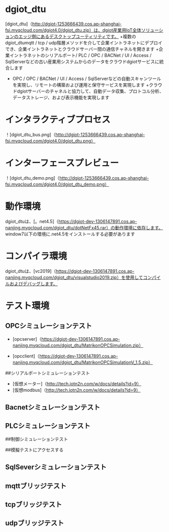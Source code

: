 # dgiot_dtu

 [dgiot_dtu]（http://dgiot-1253666439.cos.ap-shanghai-fsi.myqcloud.com/dgiot4.0/dgiot_dtu.zip）は、dgiot産業用IoT全体ソリューションのエッジ側にあるデスクトップユーティリティです。
 +複数のdgiot_dtumqtt / tcp / udp階層メソッドを介して企業イントラネットにデプロイでき、企業イントラネットとクラウドサーバー間の通信チャネルを開きます
 +企業イントラネットのシリアルポート/ PLC / OPC / BACNet / UI / Access / SqlServerなどの古い産業用システムからのデータをクラウドdgiotサービスに統合します
 + OPC / OPC / BACNet / UI / Access / SqlServerなどの自動スキャンツールを実現し、リモートの構築および運用と保守サービスを実現します
 +クラウドdgiotサーバーのチャネルと協力して、自動データ収集、プロトコル分析、データストレージ、および表示機能を実現します

# インタラクティブプロセス

！[dgiot_dtu_bus.png]（http://dgiot-1253666439.cos.ap-shanghai-fsi.myqcloud.com/dgiot4.0/dgiot_dtu.png）

# インターフェースプレビュー

！[dgiot_dtu_demo.png]（http://dgiot-1253666439.cos.ap-shanghai-fsi.myqcloud.com/dgiot4.0/dgiot_dtu_demo.png）

# 動作環境
dgiot_dtuは、[。net4.5]（https://dgiot-dev-1306147891.cos.ap-nanjing.myqcloud.com/dgiot_dtu/dotNetFx45.rar）の動作環境に依存します。
window7以下の環境に.net4.5をインストールする必要があります

# コンパイラ環境
dgiot_dtuは、[vc2019]（https://dgiot-dev-1306147891.cos.ap-nanjing.myqcloud.com/dgiot_dtu/visualstudio2019.zip）を使用してコンパイルおよびデバッグします。


# テスト環境

## OPCシミュレーションテスト
+ [opcserver]（https://dgiot-dev-1306147891.cos.ap-nanjing.myqcloud.com/dgiot_dtu/MatrikonOPCSimulation.zip）

+ [opcclient]（https://dgiot-dev-1306147891.cos.ap-nanjing.myqcloud.com/dgiot_dtu/MatrikonOPCSimulationV_1.5.zip）

##シリアルポートシミュレーションテスト

+ [仮想メーター]（http://tech.iotn2n.com/w/docs/details?id=9）
+ [仮想modbus]（http://tech.iotn2n.com/w/docs/details?id=9）

## Bacnetシミュレーションテスト

## PLCシミュレーションテスト

##制御シミュレーションテスト

##模擬テストにアクセスする

## SqlSeverシミュレーションテスト

## mqttブリッジテスト

## tcpブリッジテスト

## udpブリッジテスト
